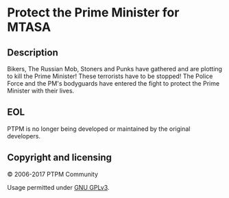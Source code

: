 # Protect the Prime Minister for MTASA
## Description
Bikers, The Russian Mob, Stoners and Punks have gathered and are plotting to kill the Prime Minister! These terrorists
 have to be stopped! The Police Force and the PM's bodyguards have entered the fight to protect the Prime Minister
 with their lives.

## EOL
PTPM is no longer being developed or maintained by the original developers. 

## Copyright and licensing
© 2006-2017 PTPM Community

Usage permitted under [GNU GPLv3](https://github.com/PTPM/MTASA/blob/master/LICENSE.md).
